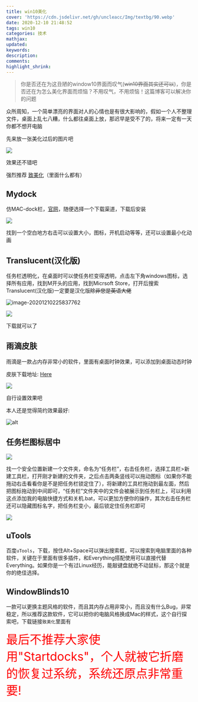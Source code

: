 ```yaml
---
title: win10美化
cover: 'https://cdn.jsdelivr.net/gh/uncleacc/Img/textbg/90.webp'
date: 2020-12-10 21:48:52
tags: win10
categories: 技术
mathjax: 
updated: 
keywords: 
description: 
comments: 
highlight_shrink: 
---
```


> 你是否还在为这丑陋的window10界面而叹气(~~win10界面其实还可以~~)，你是否还在为怎么美化界面而烦恼？不用叹气，不用烦恼！这篇博客可以解决你的问题

众所周知，一个简单漂亮的界面对人的心情也是有很大影响的，假如一个人不整理文件，桌面上乱七八糟，什么都往桌面上放，那迟早是受不了的，将来一定有一天你都不想开电脑

先来放一张美化过后的图片吧

![](https://cdn.jsdelivr.net/gh/uncleacc/Sucai/20201210215744.png)

效果还不错吧

强烈推荐 [致美化](https://zhutix.com/)（里面什么都有）

## Mydock

仿MAC-dock栏，[官网](https://www.mydockfinder.com/)，随便选择一个下载渠道，下载后安装

![](https://cdn.jsdelivr.net/gh/uncleacc/Sucai/20201210225441.png)

找到一个空白地方右击可以设置大小，图标，开机启动等等，还可以设置最小化动画

## Translucent(汉化版)

任务栏透明化，在桌面时可以使任务栏变得透明，点击左下角windows图标，选择所有应用，找到M开头的应用，找到Micrsoft Store，打开后搜索Translucent(汉化版)一定要是汉化版~~除非您是英语大佬~~

![image-20201210225837762](https://cdn.jsdelivr.net/gh/uncleacc/Sucai/20201210225839.png)

![](https://cdn.jsdelivr.net/gh/uncleacc/Sucai/20201211080515.png)

下载就可以了

## 雨滴皮肤

雨滴是一款占内存非常小的软件，里面有桌面时钟效果，可以添加到桌面动态时钟

皮肤下载地址: [Here](https://zhutix.com/tag/rainmeter/)

![](https://cdn.jsdelivr.net/gh/uncleacc/Sucai/20201211081513.png)

自行设置效果吧

本人还是觉得简约效果最好:

![alt](https://cdn.jsdelivr.net/gh/uncleacc/Sucai/20201211081020.png "这里是 title")

## 任务栏图标居中

![](https://cdn.jsdelivr.net/gh/uncleacc/Sucai/20201211081650.png)

找一个安全位置新建一个文件夹，命名为“任务栏”，右击任务栏，选择工具栏>新建工具栏，打开刚才新建的文件夹，之后点击两条竖线可以拖动图标（如果你不能拖动右击看看你是不是把任务栏锁定住了），将新建的工具栏拖动到最左面，然后把图标拖动到中间即可，“任务栏”文件夹中的文件会被展示到任务栏上，可以利用这点添加我的电脑快捷方式和关机.bat，可以更加方便你的操作，其次右击任务栏还可以隐藏图标名字，把任务栏变小，最后锁定住任务栏即可

![](https://cdn.jsdelivr.net/gh/uncleacc/Sucai/20201211081921.png)

## uTools

百度`uTools`，下载，按住Alt+Space可以弹出搜索框，可以搜索到电脑里面的各种软件，关键在于里面有很多插件，和Everything搭配使用可以直接代替Everything。如果你是一个有过Linux经历，能敲键盘就绝不动鼠标，那这个就是你的绝佳选择。	

## WindowBlinds10

一款可以更换主题风格的软件，而且其内存占用非常小，而且没有什么Bug，非常稳定，所以推荐这款软件，它可以把你的电脑风格换成Mac的样式，这个自行探索吧，下载链接`致美化`里面有

<font color="red" size=6>最后不推荐大家使用"Startdocks"，个人就被它折磨的恢复过系统，系统还原点非常重要!</font>
